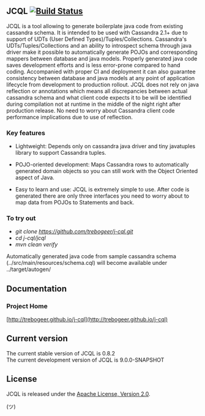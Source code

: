 ## JCQL    [![Build Status](https://travis-ci.org/trebogeer/j-cql.svg?branch=master)](https://travis-ci.org/trebogeer/j-cql)


JCQL is a tool allowing to generate boilerplate java code from existing
cassandra schema. It is intended to be used with Cassandra 2.1+ due to support of UDTs (User Defined Types)/Tuples/Collections.
Cassandra's UDTs/Tuples/Collections and an ability to introspect schema through java driver make it possible to automatically
generate POJOs and corresponding mappers between database and java models. Properly generated java code saves development efforts
and is less error-prone compared to hand coding. Accompanied with proper CI and deployment it can also guarantee consistency between
database and java models at any point of application lifecycle from development to production rollout. JCQL does not rely on java 
reflection or annotations which means all discrepancies between actual cassandra schema and what client code expects it to be will be identified
during compilation not at runtime in the middle of the night right after production release. No need to worry about Cassandra client code
performance implications due to use of reflection. 

### Key features

 * Lightweight: Depends only on cassandra java driver and tiny javatuples library to support Cassandra tuples.
 
 * POJO-oriented development: Maps Cassandra rows to automatically generated domain objects so you can still work with the Object Oriented aspect of Java.

 * Easy to learn and use: JCQL is extremely simple to use. After code is generated there are only three interfaces you need to worry about to map data from POJOs to Statements and back.

### To try out

* _git clone https://github.com/trebogeer/j-cql.git_
* _cd j-cql/jcql_
* _mvn clean verify_

Automatically generated java code from sample cassandra schema (../src/main/resources/schema.cql) will become available 
under ../target/autogen/ 

## Documentation

### Project Home
[http://trebogeer.github.io/j-cql](http://trebogeer.github.io/j-cql)

## Current version

The current stable version of JCQL is 0.8.2
<br/>
The current development version of JCQL is 9.0.0-SNAPSHOT
<br/>

## License
JCQL is released under the [Apache License, Version 2.0](http://www.apache.org/licenses/LICENSE-2.0.txt).

(ツ)
